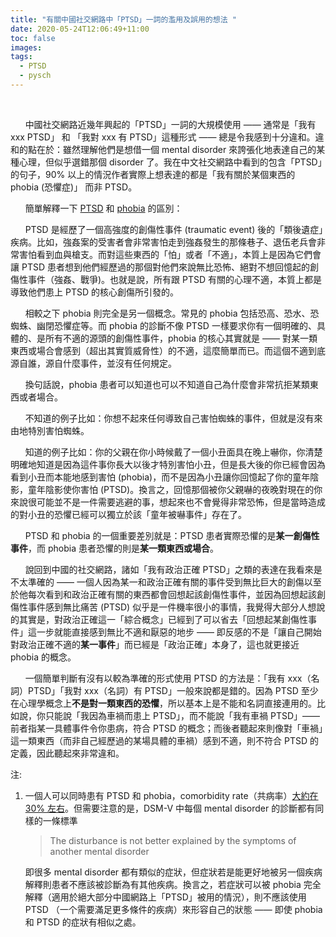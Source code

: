 ```yaml
---
title: "有關中國社交網路中「PTSD」一詞的濫用及誤用的想法 "
date: 2020-05-24T12:06:49+11:00
toc: false
images:
tags:
  - PTSD
  - pysch
---
```


  

&nbsp; &nbsp;  <br>

&nbsp; &nbsp; &nbsp; 中國社交網路近幾年興起的「PTSD」一詞的大規模使用 —— 通常是「我有 xxx PTSD」 和 「我對 xxx 有 PTSD」這種形式 —— 總是令我感到十分違和。違和的點在於：雖然理解他們是想借一個 mental disorder 來誇張化地表達自己的某種心理，但似乎選錯那個 disorder 了。我在中文社交網路中看到的包含「PTSD」的句子，90% 以上的情況作者實際上想表達的都是「我有關於某個東西的 phobia (恐懼症)」 而非 PTSD。

&nbsp; &nbsp; &nbsp; 簡單解釋一下 [PTSD](https://www.ncbi.nlm.nih.gov/books/NBK207191/box/part1_ch3.box16/) 和 [phobia](https://www.ncbi.nlm.nih.gov/books/NBK519704/table/ch3.t11/) 的區別：

&nbsp; &nbsp; &nbsp; PTSD 是經歷了一個高強度的創傷性事件 (traumatic event) 後的「類後遺症」疾病。比如，強姦案的受害者會非常害怕走到強姦發生的那條巷子、退伍老兵會非常害怕看到血與槍支。而對這些東西的「怕」或者「不適」，本質上是因為它們會讓 PTSD 患者想到他們經歷過的那個對他們來說無比恐怖、絕對不想回憶起的創傷性事件（強姦、戰爭)。也就是說，所有跟 PTSD 有關的心理不適，本質上都是導致他們患上 PTSD 的核心創傷所引發的。

&nbsp; &nbsp; &nbsp; 相較之下 phobia 則完全是另一個概念。常見的 phobia 包括恐高、恐水、恐蜘蛛、幽閉恐懼症等。而 phobia 的診斷不像 PTSD 一樣要求你有一個明確的、具體的、是所有不適的源頭的創傷性事件，phobia 的核心其實就是 —— 對某一類東西或場合會感到（超出其實質威脅性）的不適，這麼簡單而已。而這個不適到底源自誰，源自什麼事件，並沒有任何規定。

&nbsp; &nbsp; &nbsp; 換句話說，phobia 患者可以知道也可以不知道自己為什麼會非常抗拒某類東西或者場合。

&nbsp; &nbsp; &nbsp; 不知道的例子比如：你想不起來任何導致自己害怕蜘蛛的事件，但就是沒有來由地特別害怕蜘蛛。

&nbsp; &nbsp; &nbsp; 知道的例子比如：你的父親在你小時候戴了一個小丑面具在晚上嚇你，你清楚明確地知道是因為這件事你長大以後才特別害怕小丑，但是長大後的你已經會因為看到小丑而本能地感到害怕 (phobia)，而不是因為小丑讓你回憶起了你的童年陰影，童年陰影使你害怕 (PTSD)。換言之，回憶那個被你父親嚇的夜晚對現在的你來說很可能並不是一件需要逃避的事，想起來也不會覺得非常恐怖，但是當時造成的對小丑的恐懼已經可以獨立於該「童年被嚇事件」存在了。 

&nbsp; &nbsp; &nbsp; PTSD 和 phobia 的一個重要差別就是：PTSD 患者實際恐懼的是**某一創傷性事件**，而 phobia 患者恐懼的則是**某一類東西或場合**。 

&nbsp; &nbsp; &nbsp; 說回到中國的社交網路，諸如「我有政治正確 PTSD」之類的表達在我看來是不太準確的 —— 一個人因為某一和政治正確有關的事件受到無比巨大的創傷以至於他每次看到和政治正確有關的東西都會回想起該創傷性事件，並因為回想起該創傷性事件感到無比痛苦 (PTSD) 似乎是一件機率很小的事情，我覺得大部分人想說的其實是，對政治正確這一「綜合概念」已經到了可以省去「回想起某創傷性事件」這一步就能直接感到無比不適和厭惡的地步 —— 即反感的不是「讓自己開始對政治正確不適的**某一事件**」而已經是「政治正確」本身了，這也就更接近 phobia 的概念。

&nbsp; &nbsp; &nbsp; 一個簡單判斷有沒有以較為準確的形式使用 PTSD 的方法是：「我有 xxx（名詞）PTSD」「我對 xxx（名詞）有 PTSD」一般來說都是錯的。因為 PTSD 至少在心理學概念上**不是對一類東西的恐懼**，所以基本上是不能和名詞直接連用的。比如說，你只能說「我因為車禍而患上 PTSD」，而不能說「我有車禍 PTSD」—— 前者指某一具體事件令你患病，符合 PTSD 的概念；而後者聽起來則像對「車禍」這一類東西（而非自己經歷過的某場具體的車禍）感到不適，則不符合 PTSD 的定義，因此聽起來非常違和。

注: 

1. 一個人可以同時患有 PTSD 和 phobia，comorbidity rate（共病率）[大約在 30% 左右](https://www.aafp.org/afp/2003/1215/p2401.html)。但需要注意的是，DSM-V 中每個 mental disorder 的診斷都有同樣的一條標準

   > The disturbance is not better explained by the symptoms of another mental disorder

   即很多 mental disorder 都有類似的症狀，但症狀若是能更好地被另一個疾病解釋則患者不應該被診斷為有其他疾病。換言之，若症狀可以被  phobia 完全解釋（適用於絕大部分中國網路上「PTSD」被用的情況），則不應該使用 PTSD （一个需要滿足更多條件的疾病）來形容自己的狀態 —— 即使 phobia 和 PTSD 的症狀有相似之處。

